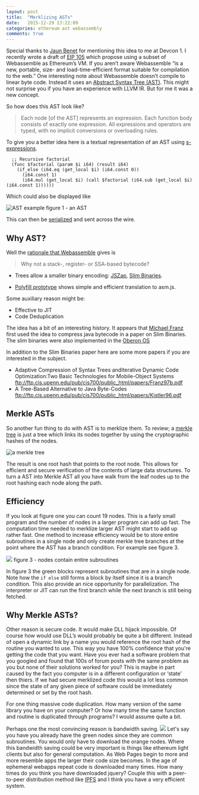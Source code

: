 ```yaml
---
layout: post
title:  "Merklizing ASTs"
date:   2015-12-29 13:22:09
categories: ethereum ast webassembly
comments: true
---
```

Special thanks to [Jaun Benet](http://juan.benet.ai/) for mentioning this idea to me at Devcon 1. I recently wrote a draft of [EIP 105](https://github.com/ethereum/EIPs/issues/48) which propose using a subset of Webassemble as Ethereum’s VM. If you aren’t aware Webassemble  “is a new, portable, size- and load-time-efficient format suitable for compilation to the web.”   One interesting note about Webassemble doesn’t compile to linear byte code. Instead it uses an  [Abstract Syntax Tree (AST)](https://en.wikipedia.org/wiki/Abstract_syntax_tree). This might not surprise you if you have an experience with LLVM IR. But for me it was a new concept. 

So how does this AST look like?

>Each node [of the AST] represents an expression. Each function body consists of exactly one expression. All expressions and operators are typed, with no implicit conversions or overloading rules.

To give you a better idea here is a textual representation of an AST using [s-expressions](https://en.wikipedia.org/wiki/S-expression).

```
  ;; Recursive factorial
  (func $factorial (param $i i64) (result i64)
    (if_else (i64.eq (get_local $i) (i64.const 0))
      (i64.const 1)
      (i64.mul (get_local $i) (call $factorial (i64.sub (get_local $i) (i64.const 1))))))
```

Which could also be displayed like

![AST example](https://cdn.rawgit.com/wanderer/wanderer.github.io/master/_posts/images/Merklizing%20ASTs.svg)
figure 1 - an AST

This can then be [serialized](https://github.com/WebAssembly/design/blob/master/BinaryEncoding.md#serialized-ast) and sent across the wire.

## Why AST?
Well the [rationale that Webassemble](https://github.com/WebAssembly/design/blob/master/Rationale.md) gives is 

>Why not a stack-, register- or SSA-based bytecode?
* Trees allow a smaller binary encoding: [JSZap][], [Slim Binaries][].
* [Polyfill prototype][] shows simple and efficient translation to asm.js.

  [JSZap]: https://research.microsoft.com/en-us/projects/jszap/
  [Slim Binaries]: https://citeseerx.ist.psu.edu/viewdoc/summary?doi=10.1.1.108.1711
  [Polyfill prototype]: https://github.com/WebAssembly/polyfill-prototype-1

Some auxiliary reason might be:
* Effective to JIT 
* Code Deduplication

The idea has a bit of an interesting history. It appears that [Michael Franz](http://www.michaelfranz.com/) first used the idea to compress java bytecode in a paper on Slim Binaries. The slim binaries were also implemented in the [Oberon OS](https://en.wikipedia.org/wiki/Oberon_(operating_system))

In addition to the Slim Binaries paper here are some more papers if you are interested in the subject.
* Adaptive Compression of Syntax Trees andIterative Dynamic Code Optimization:Two Basic Technologies for Mobile-Object Systems ftp://ftp.cis.upenn.edu/pub/cis700/public_html/papers/Franz97b.pdf
* A Tree-Based Alternative to Java Byte-Codes ftp://ftp.cis.upenn.edu/pub/cis700/public_html/papers/Kistler96.pdf

## Merkle ASTs
So another fun thing to do with AST is to merklize them. To review; a [merkle tree](https://en.wikipedia.org/wiki/Merkle_tree) is just a tree which links its nodes together by using the cryptographic hashes of the nodes.  

![a merkle tree](https://upload.wikimedia.org/wikipedia/commons/9/95/Hash_Tree.svg)

The result is one root hash that points to the root node. This allows for efficient and secure verification of the contents of large data structures.  To turn a AST into Merkle AST all you have walk from the leaf nodes up to the root hashing each node along the path. 

## Efficiency 
If you look at figure one you can count 19 nodes. This is a fairly small program and the number of nodes in a larger program can add up fast. The computation time needed to merklize larger AST might start to add up rather fast. One method to increase efficiency would be to store entire subroutines in a single node and only create merkle tree branches at the point where the AST has a branch condition. For example see figure 3.

![](https://cdn.rawgit.com/wanderer/wanderer.github.io/master/_posts/images/Merklizing%20ASTs-grouping.svg)
figure 3 - nodes contain entire subroutines

In figure 3 the green blocks represent subroutines that are in a single node. Note how the `if else` still forms a block by itself since it is a branch condition. This also provide an nice opportunity for parallelization. The interpreter or JIT can run the first branch while the next branch is still being fetched.  

## Why Merkle ASTs?

Other reason is secure code. It would make DLL hijack impossible. Of course how would use DLL’s would probably be quite a bit different. Instead of open a dynamic link by a name you would reference the root hash of the routine you wanted to use. This way you have 100% confidence that you're getting the code that you want. Have you ever had a software problem that you googled and found that 100s of forum posts with the same problem as you but none of their solutions worked for you? This is maybe in part caused by the fact you computer is in a different configuration or ‘state’ then thiers. If we had secure merklized code this would a lot less common since the state of any given piece of software could be immediately determined or set by the root hash.

For one thing massive code duplication. How many version of the same library you have on your computer? Or how many time the same function and routine is duplicated through programs? I would assume quite a bit. 

Perhaps one the most convincing reason is bandwidth saving. 
![](https://cdn.rawgit.com/wanderer/wanderer.github.io/master/_posts/images/Merklizing%20ASTs-bandwidth.svg)
Let's say you have you already have the green nodes since they are common subroutines. You would only have to download the orange nodes. Where this bandwidth saving could be very important is things like ethereum light clients but also for general computation. As Web Pages begin to more and more resemble apps the larger their code size becomes. In the age of ephemeral webapps repeat code is downloaded many times. How many times do you think you have downloaded jquery? Couple this with a peer-to-peer distribution method like [IPFS](https://ipfs.io/) and I think you have a very efficient system.

